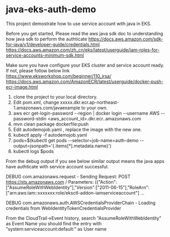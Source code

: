 # java-eks-auth-demo

This project demostrate how to use service account with java in EKS. 

Before you get started, Please read the aws java sdk doc to understanding how java sdk to perform the authticate 
https://docs.aws.amazon.com/sdk-for-java/v1/developer-guide/credentials.html
https://docs.aws.amazon.com/zh_cn/eks/latest/userguide/iam-roles-for-service-accounts-minimum-sdk.html

Make sure you have configure your EKS cluster and service account ready. If not, please follow below link
https://www.eksworkshop.com/beginner/110_irsa/
https://docs.aws.amazon.com/AmazonECR/latest/userguide/docker-push-ecr-image.html

1. clone the project to your local directory.
2. Edit pom.xml, change <repository>xxxxx.dkr.ecr.ap-northeast-1.amazonaws.com/javaexample</repository> to your own.
3. aws ecr get-login-password --region <region> | docker login --username AWS --password-stdin <aws_account_id>.dkr.ecr.<region>.amazonaws.com
4. mvn clean package dockerfile:push
5. Edit autodemojob.yaml , replace the image with the new one.
6. kubectl apply -f autodemojob.yaml
7. pods=$(kubectl get pods --selector=job-name=auth-demo --output=jsonpath='{.items[*].metadata.name}')
8. kubectl logs $pods

From the debug output if you see below similar output means the java apps have authticate with service account successful. 

DEBUG com.amazonaws.request -  Sending Request: POST https://sts.amazonaws.com / Parameters: ({"Action":["AssumeRoleWithWebIdentity"],"Version":["2011-06-15"],"RoleArn":["arn:aws:iam::xxxxxxx:role/eksctl-addon-iamserviceaccount"]
...
  
DEBUG com.amazonaws.auth.AWSCredentialsProviderChain -  Loading credentials from WebIdentityTokenCredentialsProvider

From the CloudTrail->Event history, search "AssumeRoleWithWebIdentity" as Event Name you should find the entry with 
 "system:serviceaccount:default:<service account name>" as User name
